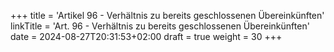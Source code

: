 +++
title = 'Artikel 96 - Verhältnis zu bereits geschlossenen Übereinkünften'
linkTitle = 'Art. 96 - Verhältnis zu bereits geschlossenen Übereinkünften'
date = 2024-08-27T20:31:53+02:00
draft = true
weight = 30
+++
